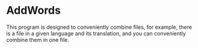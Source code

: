 # AddWords
This program is designed to conveniently combine files, for example, there is a file in a given language and its translation, and you can conveniently combine them in one file.
